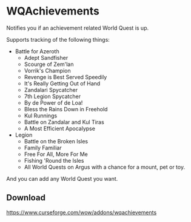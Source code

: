# WQAchievements
Notifies you if an achievement related World Quest is up.

Supports tracking of the following things:
* Battle for Azeroth
  * Adept Sandfisher
  * Scourge of Zem'lan
  * Vorrik's Champion
  * Revenge is Best Served Speedily
  * It's Really Getting Out of Hand
  * Zandalari Spycatcher
  * 7th Legion Spycatcher
  * By de Power of de Loa!
  * Bless the Rains Down in Freehold
  * Kul Runnings
  * Battle on Zandalar and Kul Tiras
  * A Most Efficient Apocalypse
* Legion
  * Battle on the Broken Isles
  * Family Familiar
  * Free For All, More For Me
  * Fishing 'Round the Isles
  * All World Quests on Argus with a chance for a mount, pet or toy.

And you can add any World Quest you want.
## Download
https://www.curseforge.com/wow/addons/wqachievements
